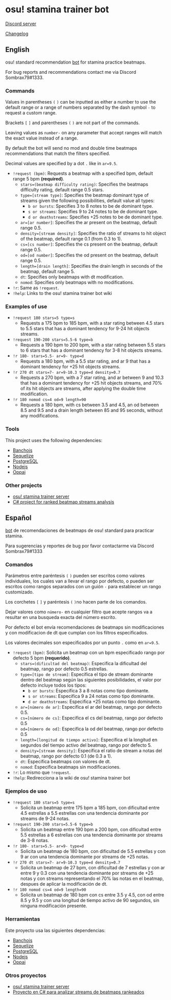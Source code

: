 # osu! stamina trainer bot

[Discord server](https://discord.gg/eNU3BE6bca)

[Changelog](https://github.com/ojcastaneda/bot-changelog)

## English

osu! standard recommendation [bot](https://osu.ppy.sh/users/6484647) 
for stamina practice beatmaps.

For bug reports and recommendations contact me via Discord Sombrax79#1333.

### Commands

Values in parentheses `(` `)` can be inputted as either a number to use 
the default range or a range of numbers separated by the dash symbol
`-` to request a custom range.

Brackets `[` `]` and parentheses `(` `)` are not part of the commands.

Leaving values as `number-` on any parameter that accept ranges will
match the exact value instead of a range.

By default the bot will send no mod and double time beatmaps 
recommendations that match the filters specified.

Decimal values are specified by a dot `.` like in `ar=9.5`.

- `!request (bpm)`: Requests a beatmap with a specified bpm, default 
  range 5 bpm **(required)**.
    - `stars=(beatmap difficulty rating)`: Specifies the beatmaps difficulty 
      rating, default range 0.5 stars.
    - `type=[stream type]`:  Specifies the beatmap dominant type of streams 
      given the following possibilities, default value all types:
        - `b or bursts`: Specifies 3 to 8 notes to be de dominant type.
        - `s or streams`: Specifies 9 to 24 notes to be de dominant type.
        - `d or deathstreams`: Specifies +25 notes to be de dominant type.
    - `ar=[ar number]`: Specifies the ar present on the beatmap,
      default range 0.5.
    - `density=[stream density]`:  Specifies the ratio of streams to hit 
       object of the beatmap, default range 0.1 (from 0.3 to 1).
    - `cs=[cs number]`: Specifies the cs present on the beatmap, 
      default range 0.5.
    - `od=[od number]`: Specifies the od present on the beatmap,
      default range 0.5.
    - `length=[drain length]`: Specifies the drain length in seconds of the 
      beatmap, default range 5.
    - `dt`:  Specifies only beatmaps with dt modification.
    - `nomod`:  Specifies only beatmaps with no modifications.
- `!r`: Same as `!request`.
- `!help`: Links to the osu! stamina trainer bot wiki

### Examples of use

- `!request 180 stars=5 type=s`
    - Requests a 175 bpm to 185 bpm, with a star rating between 4.5 stars 
      to 5.5 stars that has a dominant tendency for 9-24 hit objects streams.
- `!request 190-200 stars=5.5-6 type=b`
    - Requests a 190 bpm to 200 bpm, with a star rating between 5.5 stars 
      to 6 stars that has a dominant tendency for 3-8 hit objects streams.
- `!r 180- stars=5.5- ar=9- type=d`
    - Requests a 180 bpm, with a 5.5 star rating, and ar 9
      that has a dominant tendency for +25 hit objects streams.
- `!r 270 dt stars=7- ar=9-10.3 type=d density=0.7`
    - Requests a 270 bpm, with a 7 star rating, and ar between 9 and 10.3
      that has a dominant tendency for +25 hit objects streams, and 70% of 
      its hit objects are streams, after applying the double time 
      modification.
- `!r 180 nomod cs=4 od=9 length=90`
    - Requests a 180 bpm, with cs between 3.5 and 4.5, an od between 8.5 and 9.5
      and a drain length between 85 and 95 seconds, without any modifications.

### Tools

This project uses the following dependencies:
- [Banchojs](https://bancho.js.org/)
- [Sequelize](https://sequelize.org/master/)
- [PostgreSQL](https://www.postgresql.org/)
- [Nodejs](https://nodejs.org/en/)
- [Oppai](https://github.com/Francesco149/oppai-ng)

### Other projects

- [osu! stamina trainer server](https://github.com/ojcastaneda/osu-stamina-trainer-server)
- [C# project for ranked beatmap streams analysis](https://github.com/ojcastaneda/osu-stream-detector)

## Español

[bot](https://osu.ppy.sh/users/6484647) de recomendaciones de beatmaps de 
osu! standard para practicar stamina.

Para sugerencias y reportes de bug por favor contactarme via Discord Sombrax79#1333

### Comandos

Parámetros entre paréntesis `(` `)` pueden ser escritos como valores 
individuales, los cuales van a llevar el rango por defecto, o pueden ser 
escritos como rangos separados con un guión `-` para establecer un rango 
customizado.

Los corchetes `[` `]` y paréntesis `(` `)`no hacen parte de los comandos.

Dejar valores como `número-` en cualquier filtro que acepte rangos va a
resultar en una busqueda exacta del número escrito.

Por defecto el bot envía recomendaciones de beatmaps sin modificaciones y
con modificacion de dt que cumplan con los filtros especificados.

Los valores decimales son especificados por un punto `.` como en `ar=9.5`.

- `!request` `(bpm)`: Solicita un beatmap con un bpm especificado
  rango por defecto 5 bpm **(requerido)**.
    - `stars=(dificultad del beatmap)`: Especifica la dificultad del beatmap, 
      rango por defecto 0.5 estrellas.
    - `type=[tipo de stream]`: Especifica el tipo de stream dominante dentro 
      del beatmap según las siguientes posibilidades, el valor por defecto
      incluye todos los tipos:
        - `b or bursts`: Especifica 3 a 8 notas como tipo dominante.
        - `s or streams`: Especifica 9 a 24 notas como tipo dominante.
        - `d or deathstreams`: Especifica +25 notas como tipo dominante.
    - `ar=[número de ar]`: Especifica el ar del beatmap, rango por defecto 0.5.
    - `cs=[número de cs]`:  Especifica el cs del beatmap, rango por defecto 0.5
    - `od=[número de od]`:  Especifica la od del beatmap, rango por defecto 0.5
    - `length=[longitud de tiempo activo]`: Especifica el la longitud en
      segundos del tiempo activo del beatmap, rango por defecto 5.
    - `density=[stream density]`: Especifica el ratio de stream a notas del
      beatmap, rango por defecto 0.1 (de 0.3 a 1).
    - `dt`: Especifica beatmaps con valores de dt.
    - `nomod`: Especifica beatmaps sin modificaciones.
- `!r`: Lo mismo que `!request`.
- `!help`: Redirecciona a la wiki de osu! stamina trainer bot

### Ejemplos de uso

- `!request 180 stars=5 type=s`
    - Solicita un beatmap entre 175 bpm a 185 bpm, con dificultad entre 
      4.5 estrellas a 5.5 estrellas con una tendencia dominante por streams
      de 9-24 notas.
- `!request 190-200 stars=5.5-6 type=b`
    - Solicita un beatmap entre 190 bpm a 200 bpm, con dificultad entre
      5.5 estrellas a 6 estrellas con una tendencia dominante por streams
      de 3-8 notas.
- `!r 180- stars=5.5- ar=9- type=d`
    - Solicita un beatmap de 180 bpm, con dificultad de 5.5 estrellas y
      con 9 ar con una tendencia dominante por streams de +25 notas.
- `!r 270 dt stars=7- ar=9-10.3 type=d density=0.7`
    - Solicita un beatmap de 27 bpm, con dificultad de 7 estrellas y
      con ar entre 9 y 0.3 con una tendencia dominante por 
      streams de +25 notas y con streams representando el 70% las notas en 
      el beatmap, despues de aplicar la modificación de dt.
- `!r 180 nomod cs=4 od=9 length=90`
    - Solicita un beatmap de 180 bpm con cs entre 3.5 y 4.5, con od entre 8.5
    y 9.5 y con una longitud de tiempo activo de 90 segundos, sin ninguna 
    modificación presente.
    
### Herramientas

Este proyecto usa las siguientes dependencias:
- [Banchojs](https://bancho.js.org/)
- [Sequelize](https://sequelize.org/master/)
- [PostgreSQL](https://www.postgresql.org/)
- [Nodejs](https://nodejs.org/en/)
- [Oppai](https://github.com/Francesco149/oppai-ng)

### Otros proyectos

- [osu! stamina trainer server](https://github.com/ojcastaneda/osu-stamina-trainer-server)
- [Proyecto en C# para analizar streams de beatmaps rankeados](https://github.com/ojcastaneda/osu-stream-detector)
